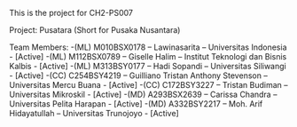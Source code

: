 This is the project for CH2-PS007

Project: Pusatara (Short for Pusaka Nusantara)

Team Members:
-(ML) M010BSX0178 – Lawinasarita – Universitas Indonesia - [Active]
-(ML) M112BSX0789 – Giselle Halim – Institut Teknologi dan Bisnis Kalbis - [Active]
-(ML) M313BSY0177 – Hadi Sopandi – Universitas Siliwangi - [Active]
-(CC) C254BSY4219 – Guilliano Tristan Anthony Stevenson – Universitas Mercu Buana - [Active]
-(CC)  C172BSY3227 – Tristan Budiman – Universitas Mikroskil - [Active]
-(MD) A293BSX2639 – Carissa Chandra – Universitas Pelita Harapan - [Active]
-(MD) A332BSY2217 – Moh. Arif Hidayatullah – Universitas Trunojoyo - [Active]